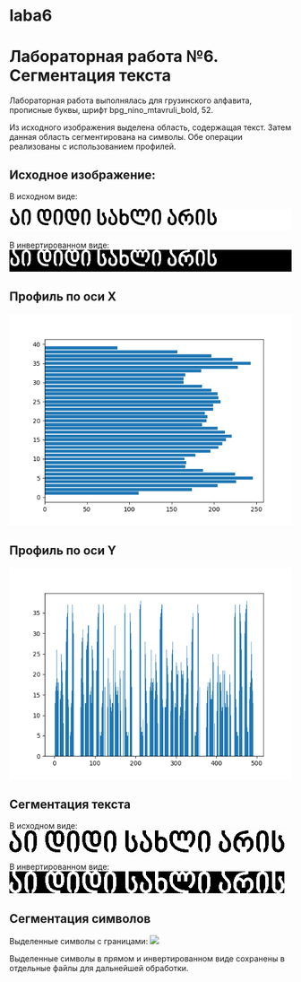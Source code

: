 # laba6
# Лабораторная работа №6. Сегментация текста
Лабораторная работа выполнялась для грузинского алфавита, прописные буквы, шрифт bpg_nino_mtavruli_bold,  52.

Из исходного изображения выделена область, содержащая текст. Затем данная область сегментирована на символы. Обе операции реализованы с использованием профилей.

## Исходное изображение:
В исходном виде:

![](results/initial_sentence_black.bmp)

В инвертированном виде:
![](results/initial_sentence_white.bmp)

## Профиль по оси X
![](results/profile_x.png)

## Профиль по оси Y
![](results/profile_y.png)

## Сегментация текста
В исходном виде:
![](results/sentence_black.bmp)

В инвертированном виде:
![](results/sentence_white.bmp)

## Сегментация символов
Выделенные символы с границами:
![](results/result.bmp)

Выделенные символы в прямом и инвертированном виде сохранены в отдельные файлы для дальнейшей обработки.
